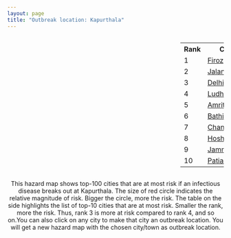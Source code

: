 ```yaml
---
layout: page
title: "Outbreak location: Kapurthala"
---
```

<div style="width: 100%; overflow: auto;">
<div style="width: 75%; float: left;">
<div id="mapid">
<script src="https://buda-magenta.github.io/hazard_map/load_map.js"></script>

<script>
var marker_outbreak = L.marker([31.385241, 75.305523],{"autoPan": true}).addTo(map); marker_outbreak.bindTooltip("Kapurthala").openTooltip();

var circle_1 = L.circle([30.885100, 74.660141], {"pane": "markerPane", "color": "red", "fill": true, "fillOpacity": 0.2, "fillRule": "evenodd", "lineCap": "round", "lineJoin": "round", "opacity": 1.0, "radius": 221787, "stroke": true, "weight": 3}).addTo(map);
circle_1.bindTooltip("Firozpur<br>rank: 1<br>hazard index: 0.221788")
circle_1.bindPopup('<a href="https://buda-magenta.github.io/hazard_map/Firozpur">Firozpur</a>')

var circle_2 = L.circle([31.292011, 75.568058], {"pane": "markerPane", "color": "red", "fill": true, "fillOpacity": 0.2, "fillRule": "evenodd", "lineCap": "round", "lineJoin": "round", "opacity": 1.0, "radius": 59976, "stroke": true, "weight": 3}).addTo(map);
circle_2.bindTooltip("Jalandhar<br>rank: 2<br>hazard index: 0.059977")
circle_2.bindPopup('<a href="https://buda-magenta.github.io/hazard_map/Jalandhar">Jalandhar</a>')

var circle_3 = L.circle([28.651718, 77.221939], {"pane": "markerPane", "color": "red", "fill": true, "fillOpacity": 0.2, "fillRule": "evenodd", "lineCap": "round", "lineJoin": "round", "opacity": 1.0, "radius": 22603, "stroke": true, "weight": 3}).addTo(map);
circle_3.bindTooltip("Delhi<br>rank: 3<br>hazard index: 0.022603")
circle_3.bindPopup('<a href="https://buda-magenta.github.io/hazard_map/Delhi">Delhi</a>')

var circle_4 = L.circle([30.909016, 75.851601], {"pane": "markerPane", "color": "red", "fill": true, "fillOpacity": 0.2, "fillRule": "evenodd", "lineCap": "round", "lineJoin": "round", "opacity": 1.0, "radius": 21509, "stroke": true, "weight": 3}).addTo(map);
circle_4.bindTooltip("Ludhiana<br>rank: 4<br>hazard index: 0.021509")
circle_4.bindPopup('<a href="https://buda-magenta.github.io/hazard_map/Ludhiana">Ludhiana</a>')

var circle_5 = L.circle([31.634308, 74.873679], {"pane": "markerPane", "color": "red", "fill": true, "fillOpacity": 0.2, "fillRule": "evenodd", "lineCap": "round", "lineJoin": "round", "opacity": 1.0, "radius": 10140, "stroke": true, "weight": 3}).addTo(map);
circle_5.bindTooltip("Amritsar<br>rank: 5<br>hazard index: 0.010141")
circle_5.bindPopup('<a href="https://buda-magenta.github.io/hazard_map/Amritsar">Amritsar</a>')

var circle_6 = L.circle([30.179115, 75.047102], {"pane": "markerPane", "color": "red", "fill": true, "fillOpacity": 0.2, "fillRule": "evenodd", "lineCap": "round", "lineJoin": "round", "opacity": 1.0, "radius": 8787, "stroke": true, "weight": 3}).addTo(map);
circle_6.bindTooltip("Bathinda<br>rank: 6<br>hazard index: 0.008787")
circle_6.bindPopup('<a href="https://buda-magenta.github.io/hazard_map/Bathinda">Bathinda</a>')

var circle_7 = L.circle([30.733442, 76.779714], {"pane": "markerPane", "color": "red", "fill": true, "fillOpacity": 0.2, "fillRule": "evenodd", "lineCap": "round", "lineJoin": "round", "opacity": 1.0, "radius": 7881, "stroke": true, "weight": 3}).addTo(map);
circle_7.bindTooltip("Chandigarh<br>rank: 7<br>hazard index: 0.007882")
circle_7.bindPopup('<a href="https://buda-magenta.github.io/hazard_map/Chandigarh">Chandigarh</a>')

var circle_8 = L.circle([31.608574, 75.846442], {"pane": "markerPane", "color": "red", "fill": true, "fillOpacity": 0.2, "fillRule": "evenodd", "lineCap": "round", "lineJoin": "round", "opacity": 1.0, "radius": 5889, "stroke": true, "weight": 3}).addTo(map);
circle_8.bindTooltip("Hoshiarpur<br>rank: 8<br>hazard index: 0.005890")
circle_8.bindPopup('<a href="https://buda-magenta.github.io/hazard_map/Hoshiarpur">Hoshiarpur</a>')

var circle_9 = L.circle([32.718561, 74.858092], {"pane": "markerPane", "color": "red", "fill": true, "fillOpacity": 0.2, "fillRule": "evenodd", "lineCap": "round", "lineJoin": "round", "opacity": 1.0, "radius": 5764, "stroke": true, "weight": 3}).addTo(map);
circle_9.bindTooltip("Jammu<br>rank: 9<br>hazard index: 0.005764")
circle_9.bindPopup('<a href="https://buda-magenta.github.io/hazard_map/Jammu">Jammu</a>')

var circle_10 = L.circle([30.209087, 76.339872], {"pane": "markerPane", "color": "red", "fill": true, "fillOpacity": 0.2, "fillRule": "evenodd", "lineCap": "round", "lineJoin": "round", "opacity": 1.0, "radius": 3323, "stroke": true, "weight": 3}).addTo(map);
circle_10.bindTooltip("Patiala<br>rank: 10<br>hazard index: 0.003324")
circle_10.bindPopup('<a href="https://buda-magenta.github.io/hazard_map/Patiala">Patiala</a>')

var circle_11 = L.circle([30.783987, 75.160574], {"pane": "markerPane", "color": "red", "fill": true, "fillOpacity": 0.2, "fillRule": "evenodd", "lineCap": "round", "lineJoin": "round", "opacity": 1.0, "radius": 1964, "stroke": true, "weight": 3}).addTo(map);
circle_11.bindTooltip("Moga<br>rank: 11<br>hazard index: 0.001964")
circle_11.bindPopup('<a href="https://buda-magenta.github.io/hazard_map/Moga">Moga</a>')

var circle_12 = L.circle([32.301710, 75.658642], {"pane": "markerPane", "color": "red", "fill": true, "fillOpacity": 0.2, "fillRule": "evenodd", "lineCap": "round", "lineJoin": "round", "opacity": 1.0, "radius": 1931, "stroke": true, "weight": 3}).addTo(map);
circle_12.bindTooltip("Pathankot<br>rank: 12<br>hazard index: 0.001932")
circle_12.bindPopup('<a href="https://buda-magenta.github.io/hazard_map/Pathankot">Pathankot</a>')

var circle_13 = L.circle([29.367200, 74.298364], {"pane": "markerPane", "color": "red", "fill": true, "fillOpacity": 0.2, "fillRule": "evenodd", "lineCap": "round", "lineJoin": "round", "opacity": 1.0, "radius": 1725, "stroke": true, "weight": 3}).addTo(map);
circle_13.bindTooltip("Hanumangarh<br>rank: 13<br>hazard index: 0.001726")
circle_13.bindPopup('<a href="https://buda-magenta.github.io/hazard_map/Hanumangarh">Hanumangarh</a>')

var circle_14 = L.circle([19.075990, 72.877393], {"pane": "markerPane", "color": "red", "fill": true, "fillOpacity": 0.2, "fillRule": "evenodd", "lineCap": "round", "lineJoin": "round", "opacity": 1.0, "radius": 1716, "stroke": true, "weight": 3}).addTo(map);
circle_14.bindTooltip("Mumbai<br>rank: 14<br>hazard index: 0.001717")
circle_14.bindPopup('<a href="https://buda-magenta.github.io/hazard_map/Mumbai">Mumbai</a>')

var circle_15 = L.circle([30.145054, 74.195660], {"pane": "markerPane", "color": "red", "fill": true, "fillOpacity": 0.2, "fillRule": "evenodd", "lineCap": "round", "lineJoin": "round", "opacity": 1.0, "radius": 1648, "stroke": true, "weight": 3}).addTo(map);
circle_15.bindTooltip("Abohar<br>rank: 15<br>hazard index: 0.001648")
circle_15.bindPopup('<a href="https://buda-magenta.github.io/hazard_map/Abohar">Abohar</a>')

var circle_16 = L.circle([31.819303, 75.199994], {"pane": "markerPane", "color": "red", "fill": true, "fillOpacity": 0.2, "fillRule": "evenodd", "lineCap": "round", "lineJoin": "round", "opacity": 1.0, "radius": 1400, "stroke": true, "weight": 3}).addTo(map);
circle_16.bindTooltip("Batala<br>rank: 16<br>hazard index: 0.001400")
circle_16.bindPopup('<a href="https://buda-magenta.github.io/hazard_map/Batala">Batala</a>')

var circle_17 = L.circle([31.104153, 77.170973], {"pane": "markerPane", "color": "red", "fill": true, "fillOpacity": 0.2, "fillRule": "evenodd", "lineCap": "round", "lineJoin": "round", "opacity": 1.0, "radius": 1392, "stroke": true, "weight": 3}).addTo(map);
circle_17.bindTooltip("Shimla<br>rank: 17<br>hazard index: 0.001393")
circle_17.bindPopup('<a href="https://buda-magenta.github.io/hazard_map/Shimla">Shimla</a>')

var circle_18 = L.circle([29.301826, 76.338471], {"pane": "markerPane", "color": "red", "fill": true, "fillOpacity": 0.2, "fillRule": "evenodd", "lineCap": "round", "lineJoin": "round", "opacity": 1.0, "radius": 1290, "stroke": true, "weight": 3}).addTo(map);
circle_18.bindTooltip("Jind<br>rank: 18<br>hazard index: 0.001290")
circle_18.bindPopup('<a href="https://buda-magenta.github.io/hazard_map/Jind">Jind</a>')

var circle_19 = L.circle([26.296772, 73.035143], {"pane": "markerPane", "color": "red", "fill": true, "fillOpacity": 0.2, "fillRule": "evenodd", "lineCap": "round", "lineJoin": "round", "opacity": 1.0, "radius": 1200, "stroke": true, "weight": 3}).addTo(map);
circle_19.bindTooltip("Jodhpur<br>rank: 19<br>hazard index: 0.001201")
circle_19.bindPopup('<a href="https://buda-magenta.github.io/hazard_map/Jodhpur">Jodhpur</a>')

var circle_20 = L.circle([30.883006, 75.869732], {"pane": "markerPane", "color": "red", "fill": true, "fillOpacity": 0.2, "fillRule": "evenodd", "lineCap": "round", "lineJoin": "round", "opacity": 1.0, "radius": 1198, "stroke": true, "weight": 3}).addTo(map);
circle_20.bindTooltip("S.A.S. Nagar<br>rank: 20<br>hazard index: 0.001199")
circle_20.bindPopup('<a href="https://buda-magenta.github.io/hazard_map/S.A.S._Nagar">S.A.S. Nagar</a>')

var circle_21 = L.circle([30.533129, 75.880760], {"pane": "markerPane", "color": "red", "fill": true, "fillOpacity": 0.2, "fillRule": "evenodd", "lineCap": "round", "lineJoin": "round", "opacity": 1.0, "radius": 1110, "stroke": true, "weight": 3}).addTo(map);
circle_21.bindTooltip("Malerkotla<br>rank: 21<br>hazard index: 0.001110")
circle_21.bindPopup('<a href="https://buda-magenta.github.io/hazard_map/Malerkotla">Malerkotla</a>')

var circle_22 = L.circle([30.283140, 74.522997], {"pane": "markerPane", "color": "red", "fill": true, "fillOpacity": 0.2, "fillRule": "evenodd", "lineCap": "round", "lineJoin": "round", "opacity": 1.0, "radius": 960, "stroke": true, "weight": 3}).addTo(map);
circle_22.bindTooltip("Muktsar<br>rank: 22<br>hazard index: 0.000961")
circle_22.bindPopup('<a href="https://buda-magenta.github.io/hazard_map/Muktsar">Muktsar</a>')

var circle_23 = L.circle([30.370469, 75.504017], {"pane": "markerPane", "color": "red", "fill": true, "fillOpacity": 0.2, "fillRule": "evenodd", "lineCap": "round", "lineJoin": "round", "opacity": 1.0, "radius": 955, "stroke": true, "weight": 3}).addTo(map);
circle_23.bindTooltip("Barnala<br>rank: 23<br>hazard index: 0.000955")
circle_23.bindPopup('<a href="https://buda-magenta.github.io/hazard_map/Barnala">Barnala</a>')

var circle_24 = L.circle([30.384367, 76.770421], {"pane": "markerPane", "color": "red", "fill": true, "fillOpacity": 0.2, "fillRule": "evenodd", "lineCap": "round", "lineJoin": "round", "opacity": 1.0, "radius": 855, "stroke": true, "weight": 3}).addTo(map);
circle_24.bindTooltip("Ambala<br>rank: 24<br>hazard index: 0.000855")
circle_24.bindPopup('<a href="https://buda-magenta.github.io/hazard_map/Ambala">Ambala</a>')

var circle_25 = L.circle([26.838100, 80.934600], {"pane": "markerPane", "color": "red", "fill": true, "fillOpacity": 0.2, "fillRule": "evenodd", "lineCap": "round", "lineJoin": "round", "opacity": 1.0, "radius": 758, "stroke": true, "weight": 3}).addTo(map);
circle_25.bindTooltip("Lucknow<br>rank: 25<br>hazard index: 0.000758")
circle_25.bindPopup('<a href="https://buda-magenta.github.io/hazard_map/Lucknow">Lucknow</a>')

var circle_26 = L.circle([28.015929, 73.317137], {"pane": "markerPane", "color": "red", "fill": true, "fillOpacity": 0.2, "fillRule": "evenodd", "lineCap": "round", "lineJoin": "round", "opacity": 1.0, "radius": 752, "stroke": true, "weight": 3}).addTo(map);
circle_26.bindTooltip("Bikaner<br>rank: 26<br>hazard index: 0.000752")
circle_26.bindPopup('<a href="https://buda-magenta.github.io/hazard_map/Bikaner">Bikaner</a>')

var circle_27 = L.circle([28.901090, 76.580194], {"pane": "markerPane", "color": "red", "fill": true, "fillOpacity": 0.2, "fillRule": "evenodd", "lineCap": "round", "lineJoin": "round", "opacity": 1.0, "radius": 697, "stroke": true, "weight": 3}).addTo(map);
circle_27.bindTooltip("Rohtak<br>rank: 27<br>hazard index: 0.000698")
circle_27.bindPopup('<a href="https://buda-magenta.github.io/hazard_map/Rohtak">Rohtak</a>')

var circle_28 = L.circle([25.531031, 78.652689], {"pane": "markerPane", "color": "red", "fill": true, "fillOpacity": 0.2, "fillRule": "evenodd", "lineCap": "round", "lineJoin": "round", "opacity": 1.0, "radius": 496, "stroke": true, "weight": 3}).addTo(map);
circle_28.bindTooltip("Jhansi<br>rank: 28<br>hazard index: 0.000496")
circle_28.bindPopup('<a href="https://buda-magenta.github.io/hazard_map/Jhansi">Jhansi</a>')

var circle_29 = L.circle([23.021624, 72.579707], {"pane": "markerPane", "color": "red", "fill": true, "fillOpacity": 0.2, "fillRule": "evenodd", "lineCap": "round", "lineJoin": "round", "opacity": 1.0, "radius": 470, "stroke": true, "weight": 3}).addTo(map);
circle_29.bindTooltip("Ahmedabad<br>rank: 29<br>hazard index: 0.000471")
circle_29.bindPopup('<a href="https://buda-magenta.github.io/hazard_map/Ahmedabad">Ahmedabad</a>')

var circle_30 = L.circle([26.460914, 80.321759], {"pane": "markerPane", "color": "red", "fill": true, "fillOpacity": 0.2, "fillRule": "evenodd", "lineCap": "round", "lineJoin": "round", "opacity": 1.0, "radius": 430, "stroke": true, "weight": 3}).addTo(map);
circle_30.bindTooltip("Kanpur<br>rank: 30<br>hazard index: 0.000431")
circle_30.bindPopup('<a href="https://buda-magenta.github.io/hazard_map/Kanpur">Kanpur</a>')

var circle_31 = L.circle([21.170200, 72.831100], {"pane": "markerPane", "color": "red", "fill": true, "fillOpacity": 0.2, "fillRule": "evenodd", "lineCap": "round", "lineJoin": "round", "opacity": 1.0, "radius": 392, "stroke": true, "weight": 3}).addTo(map);
circle_31.bindTooltip("Surat<br>rank: 31<br>hazard index: 0.000393")
circle_31.bindPopup('<a href="https://buda-magenta.github.io/hazard_map/Surat">Surat</a>')

var circle_32 = L.circle([28.428262, 77.002700], {"pane": "markerPane", "color": "red", "fill": true, "fillOpacity": 0.2, "fillRule": "evenodd", "lineCap": "round", "lineJoin": "round", "opacity": 1.0, "radius": 377, "stroke": true, "weight": 3}).addTo(map);
circle_32.bindTooltip("Gurgaon<br>rank: 32<br>hazard index: 0.000378")
circle_32.bindPopup('<a href="https://buda-magenta.github.io/hazard_map/Gurgaon">Gurgaon</a>')

var circle_33 = L.circle([25.335649, 83.007629], {"pane": "markerPane", "color": "red", "fill": true, "fillOpacity": 0.2, "fillRule": "evenodd", "lineCap": "round", "lineJoin": "round", "opacity": 1.0, "radius": 323, "stroke": true, "weight": 3}).addTo(map);
circle_33.bindTooltip("Varanasi<br>rank: 33<br>hazard index: 0.000324")
circle_33.bindPopup('<a href="https://buda-magenta.github.io/hazard_map/Varanasi">Varanasi</a>')

var circle_34 = L.circle([28.660965, 76.834676], {"pane": "markerPane", "color": "red", "fill": true, "fillOpacity": 0.2, "fillRule": "evenodd", "lineCap": "round", "lineJoin": "round", "opacity": 1.0, "radius": 318, "stroke": true, "weight": 3}).addTo(map);
circle_34.bindTooltip("Bahadurgarh<br>rank: 34<br>hazard index: 0.000319")
circle_34.bindPopup('<a href="https://buda-magenta.github.io/hazard_map/Bahadurgarh">Bahadurgarh</a>')

var circle_35 = L.circle([23.795281, 86.430964], {"pane": "markerPane", "color": "red", "fill": true, "fillOpacity": 0.2, "fillRule": "evenodd", "lineCap": "round", "lineJoin": "round", "opacity": 1.0, "radius": 312, "stroke": true, "weight": 3}).addTo(map);
circle_35.bindTooltip("Dhanbad<br>rank: 35<br>hazard index: 0.000313")
circle_35.bindPopup('<a href="https://buda-magenta.github.io/hazard_map/Dhanbad">Dhanbad</a>')

var circle_36 = L.circle([28.402979, 77.310384], {"pane": "markerPane", "color": "red", "fill": true, "fillOpacity": 0.2, "fillRule": "evenodd", "lineCap": "round", "lineJoin": "round", "opacity": 1.0, "radius": 293, "stroke": true, "weight": 3}).addTo(map);
circle_36.bindTooltip("Faridabad<br>rank: 36<br>hazard index: 0.000293")
circle_36.bindPopup('<a href="https://buda-magenta.github.io/hazard_map/Faridabad">Faridabad</a>')

var circle_37 = L.circle([28.457876, 79.405571], {"pane": "markerPane", "color": "red", "fill": true, "fillOpacity": 0.2, "fillRule": "evenodd", "lineCap": "round", "lineJoin": "round", "opacity": 1.0, "radius": 241, "stroke": true, "weight": 3}).addTo(map);
circle_37.bindTooltip("Bareilly<br>rank: 37<br>hazard index: 0.000242")
circle_37.bindPopup('<a href="https://buda-magenta.github.io/hazard_map/Bareilly">Bareilly</a>')

var circle_38 = L.circle([28.863842, 78.805778], {"pane": "markerPane", "color": "red", "fill": true, "fillOpacity": 0.2, "fillRule": "evenodd", "lineCap": "round", "lineJoin": "round", "opacity": 1.0, "radius": 239, "stroke": true, "weight": 3}).addTo(map);
circle_38.bindTooltip("Moradabad<br>rank: 38<br>hazard index: 0.000240")
circle_38.bindPopup('<a href="https://buda-magenta.github.io/hazard_map/Moradabad">Moradabad</a>')

var circle_39 = L.circle([29.168807, 75.746110], {"pane": "markerPane", "color": "red", "fill": true, "fillOpacity": 0.2, "fillRule": "evenodd", "lineCap": "round", "lineJoin": "round", "opacity": 1.0, "radius": 213, "stroke": true, "weight": 3}).addTo(map);
circle_39.bindTooltip("Hisar<br>rank: 39<br>hazard index: 0.000213")
circle_39.bindPopup('<a href="https://buda-magenta.github.io/hazard_map/Hisar">Hisar</a>')

var circle_40 = L.circle([12.979120, 77.591300], {"pane": "markerPane", "color": "red", "fill": true, "fillOpacity": 0.2, "fillRule": "evenodd", "lineCap": "round", "lineJoin": "round", "opacity": 1.0, "radius": 204, "stroke": true, "weight": 3}).addTo(map);
circle_40.bindTooltip("Bangalore<br>rank: 40<br>hazard index: 0.000204")
circle_40.bindPopup('<a href="https://buda-magenta.github.io/hazard_map/Bangalore">Bangalore</a>')

var circle_41 = L.circle([34.074744, 74.820444], {"pane": "markerPane", "color": "red", "fill": true, "fillOpacity": 0.2, "fillRule": "evenodd", "lineCap": "round", "lineJoin": "round", "opacity": 1.0, "radius": 197, "stroke": true, "weight": 3}).addTo(map);
circle_41.bindTooltip("Srinagar<br>rank: 41<br>hazard index: 0.000198")
circle_41.bindPopup('<a href="https://buda-magenta.github.io/hazard_map/Srinagar">Srinagar</a>')

var circle_42 = L.circle([29.000653, 77.768229], {"pane": "markerPane", "color": "red", "fill": true, "fillOpacity": 0.2, "fillRule": "evenodd", "lineCap": "round", "lineJoin": "round", "opacity": 1.0, "radius": 196, "stroke": true, "weight": 3}).addTo(map);
circle_42.bindTooltip("Meerut<br>rank: 42<br>hazard index: 0.000197")
circle_42.bindPopup('<a href="https://buda-magenta.github.io/hazard_map/Meerut">Meerut</a>')

var circle_43 = L.circle([29.988077, 77.508130], {"pane": "markerPane", "color": "red", "fill": true, "fillOpacity": 0.2, "fillRule": "evenodd", "lineCap": "round", "lineJoin": "round", "opacity": 1.0, "radius": 189, "stroke": true, "weight": 3}).addTo(map);
circle_43.bindTooltip("Saharanpur<br>rank: 43<br>hazard index: 0.000189")
circle_43.bindPopup('<a href="https://buda-magenta.github.io/hazard_map/Saharanpur">Saharanpur</a>')

var circle_44 = L.circle([22.541418, 88.357691], {"pane": "markerPane", "color": "red", "fill": true, "fillOpacity": 0.2, "fillRule": "evenodd", "lineCap": "round", "lineJoin": "round", "opacity": 1.0, "radius": 172, "stroke": true, "weight": 3}).addTo(map);
circle_44.bindTooltip("Kolkata<br>rank: 44<br>hazard index: 0.000172")
circle_44.bindPopup('<a href="https://buda-magenta.github.io/hazard_map/Kolkata">Kolkata</a>')

var circle_45 = L.circle([22.297314, 73.194257], {"pane": "markerPane", "color": "red", "fill": true, "fillOpacity": 0.2, "fillRule": "evenodd", "lineCap": "round", "lineJoin": "round", "opacity": 1.0, "radius": 146, "stroke": true, "weight": 3}).addTo(map);
circle_45.bindTooltip("Vadodara<br>rank: 45<br>hazard index: 0.000147")
circle_45.bindPopup('<a href="https://buda-magenta.github.io/hazard_map/Vadodara">Vadodara</a>')

var circle_46 = L.circle([25.609324, 85.123525], {"pane": "markerPane", "color": "red", "fill": true, "fillOpacity": 0.2, "fillRule": "evenodd", "lineCap": "round", "lineJoin": "round", "opacity": 1.0, "radius": 146, "stroke": true, "weight": 3}).addTo(map);
circle_46.bindTooltip("Patna<br>rank: 46<br>hazard index: 0.000147")
circle_46.bindPopup('<a href="https://buda-magenta.github.io/hazard_map/Patna">Patna</a>')

var circle_47 = L.circle([27.175255, 78.009816], {"pane": "markerPane", "color": "red", "fill": true, "fillOpacity": 0.2, "fillRule": "evenodd", "lineCap": "round", "lineJoin": "round", "opacity": 1.0, "radius": 142, "stroke": true, "weight": 3}).addTo(map);
circle_47.bindTooltip("Agra<br>rank: 47<br>hazard index: 0.000143")
circle_47.bindPopup('<a href="https://buda-magenta.github.io/hazard_map/Agra">Agra</a>')

var circle_48 = L.circle([17.388786, 78.461065], {"pane": "markerPane", "color": "red", "fill": true, "fillOpacity": 0.2, "fillRule": "evenodd", "lineCap": "round", "lineJoin": "round", "opacity": 1.0, "radius": 142, "stroke": true, "weight": 3}).addTo(map);
circle_48.bindTooltip("Hyderabad<br>rank: 48<br>hazard index: 0.000143")
circle_48.bindPopup('<a href="https://buda-magenta.github.io/hazard_map/Hyderabad">Hyderabad</a>')

var circle_49 = L.circle([26.915458, 75.818982], {"pane": "markerPane", "color": "red", "fill": true, "fillOpacity": 0.2, "fillRule": "evenodd", "lineCap": "round", "lineJoin": "round", "opacity": 1.0, "radius": 138, "stroke": true, "weight": 3}).addTo(map);
circle_49.bindTooltip("Jaipur<br>rank: 49<br>hazard index: 0.000139")
circle_49.bindPopup('<a href="https://buda-magenta.github.io/hazard_map/Jaipur">Jaipur</a>')

var circle_50 = L.circle([27.876990, 78.137290], {"pane": "markerPane", "color": "red", "fill": true, "fillOpacity": 0.2, "fillRule": "evenodd", "lineCap": "round", "lineJoin": "round", "opacity": 1.0, "radius": 130, "stroke": true, "weight": 3}).addTo(map);
circle_50.bindTooltip("Aligarh<br>rank: 50<br>hazard index: 0.000131")
circle_50.bindPopup('<a href="https://buda-magenta.github.io/hazard_map/Aligarh">Aligarh</a>')

var circle_51 = L.circle([29.003314, 77.016732], {"pane": "markerPane", "color": "red", "fill": true, "fillOpacity": 0.2, "fillRule": "evenodd", "lineCap": "round", "lineJoin": "round", "opacity": 1.0, "radius": 129, "stroke": true, "weight": 3}).addTo(map);
circle_51.bindTooltip("Sonipat<br>rank: 51<br>hazard index: 0.000130")
circle_51.bindPopup('<a href="https://buda-magenta.github.io/hazard_map/Sonipat">Sonipat</a>')

var circle_52 = L.circle([28.733400, 77.298600], {"pane": "markerPane", "color": "red", "fill": true, "fillOpacity": 0.2, "fillRule": "evenodd", "lineCap": "round", "lineJoin": "round", "opacity": 1.0, "radius": 129, "stroke": true, "weight": 3}).addTo(map);
circle_52.bindTooltip("Loni<br>rank: 52<br>hazard index: 0.000129")
circle_52.bindPopup('<a href="https://buda-magenta.github.io/hazard_map/Loni">Loni</a>')

var circle_53 = L.circle([24.796436, 85.007956], {"pane": "markerPane", "color": "red", "fill": true, "fillOpacity": 0.2, "fillRule": "evenodd", "lineCap": "round", "lineJoin": "round", "opacity": 1.0, "radius": 124, "stroke": true, "weight": 3}).addTo(map);
circle_53.bindTooltip("Gaya<br>rank: 53<br>hazard index: 0.000125")
circle_53.bindPopup('<a href="https://buda-magenta.github.io/hazard_map/Gaya">Gaya</a>')

var circle_54 = L.circle([13.083694, 80.270186], {"pane": "markerPane", "color": "red", "fill": true, "fillOpacity": 0.2, "fillRule": "evenodd", "lineCap": "round", "lineJoin": "round", "opacity": 1.0, "radius": 124, "stroke": true, "weight": 3}).addTo(map);
circle_54.bindTooltip("Chennai<br>rank: 54<br>hazard index: 0.000125")
circle_54.bindPopup('<a href="https://buda-magenta.github.io/hazard_map/Chennai">Chennai</a>')

var circle_55 = L.circle([18.521428, 73.854454], {"pane": "markerPane", "color": "red", "fill": true, "fillOpacity": 0.2, "fillRule": "evenodd", "lineCap": "round", "lineJoin": "round", "opacity": 1.0, "radius": 121, "stroke": true, "weight": 3}).addTo(map);
circle_55.bindTooltip("Pune<br>rank: 55<br>hazard index: 0.000122")
circle_55.bindPopup('<a href="https://buda-magenta.github.io/hazard_map/Pune">Pune</a>')

var circle_56 = L.circle([27.060786, 74.176675], {"pane": "markerPane", "color": "red", "fill": true, "fillOpacity": 0.2, "fillRule": "evenodd", "lineCap": "round", "lineJoin": "round", "opacity": 1.0, "radius": 116, "stroke": true, "weight": 3}).addTo(map);
circle_56.bindTooltip("Nagaur<br>rank: 56<br>hazard index: 0.000117")
circle_56.bindPopup('<a href="https://buda-magenta.github.io/hazard_map/Nagaur">Nagaur</a>')

var circle_57 = L.circle([23.749721, 91.876635], {"pane": "markerPane", "color": "red", "fill": true, "fillOpacity": 0.2, "fillRule": "evenodd", "lineCap": "round", "lineJoin": "round", "opacity": 1.0, "radius": 116, "stroke": true, "weight": 3}).addTo(map);
circle_57.bindTooltip("Ganganagar<br>rank: 57<br>hazard index: 0.000117")
circle_57.bindPopup('<a href="https://buda-magenta.github.io/hazard_map/Ganganagar">Ganganagar</a>')

var circle_58 = L.circle([29.583333, 75.083333], {"pane": "markerPane", "color": "red", "fill": true, "fillOpacity": 0.2, "fillRule": "evenodd", "lineCap": "round", "lineJoin": "round", "opacity": 1.0, "radius": 108, "stroke": true, "weight": 3}).addTo(map);
circle_58.bindTooltip("Sirsa<br>rank: 58<br>hazard index: 0.000108")
circle_58.bindPopup('<a href="https://buda-magenta.github.io/hazard_map/Sirsa">Sirsa</a>')

var circle_59 = L.circle([25.438130, 81.833800], {"pane": "markerPane", "color": "red", "fill": true, "fillOpacity": 0.2, "fillRule": "evenodd", "lineCap": "round", "lineJoin": "round", "opacity": 1.0, "radius": 104, "stroke": true, "weight": 3}).addTo(map);
circle_59.bindTooltip("Allahabad<br>rank: 59<br>hazard index: 0.000104")
circle_59.bindPopup('<a href="https://buda-magenta.github.io/hazard_map/Allahabad">Allahabad</a>')

var circle_60 = L.circle([19.194329, 72.970178], {"pane": "markerPane", "color": "red", "fill": true, "fillOpacity": 0.2, "fillRule": "evenodd", "lineCap": "round", "lineJoin": "round", "opacity": 1.0, "radius": 96, "stroke": true, "weight": 3}).addTo(map);
circle_60.bindTooltip("Thane<br>rank: 60<br>hazard index: 0.000096")
circle_60.bindPopup('<a href="https://buda-magenta.github.io/hazard_map/Thane">Thane</a>')

var circle_61 = L.circle([29.391275, 76.977168], {"pane": "markerPane", "color": "red", "fill": true, "fillOpacity": 0.2, "fillRule": "evenodd", "lineCap": "round", "lineJoin": "round", "opacity": 1.0, "radius": 94, "stroke": true, "weight": 3}).addTo(map);
circle_61.bindTooltip("Panipat<br>rank: 61<br>hazard index: 0.000095")
circle_61.bindPopup('<a href="https://buda-magenta.github.io/hazard_map/Panipat">Panipat</a>')

var circle_62 = L.circle([23.258486, 77.401989], {"pane": "markerPane", "color": "red", "fill": true, "fillOpacity": 0.2, "fillRule": "evenodd", "lineCap": "round", "lineJoin": "round", "opacity": 1.0, "radius": 88, "stroke": true, "weight": 3}).addTo(map);
circle_62.bindTooltip("Bhopal<br>rank: 62<br>hazard index: 0.000089")
circle_62.bindPopup('<a href="https://buda-magenta.github.io/hazard_map/Bhopal">Bhopal</a>')

var circle_63 = L.circle([27.912633, 79.746563], {"pane": "markerPane", "color": "red", "fill": true, "fillOpacity": 0.2, "fillRule": "evenodd", "lineCap": "round", "lineJoin": "round", "opacity": 1.0, "radius": 88, "stroke": true, "weight": 3}).addTo(map);
circle_63.bindTooltip("Shahjahanpur<br>rank: 63<br>hazard index: 0.000088")
circle_63.bindPopup('<a href="https://buda-magenta.github.io/hazard_map/Shahjahanpur">Shahjahanpur</a>')

var circle_64 = L.circle([25.196826, 76.000893], {"pane": "markerPane", "color": "red", "fill": true, "fillOpacity": 0.2, "fillRule": "evenodd", "lineCap": "round", "lineJoin": "round", "opacity": 1.0, "radius": 88, "stroke": true, "weight": 3}).addTo(map);
circle_64.bindTooltip("Kota<br>rank: 64<br>hazard index: 0.000088")
circle_64.bindPopup('<a href="https://buda-magenta.github.io/hazard_map/Kota">Kota</a>')

var circle_65 = L.circle([28.794068, 79.185930], {"pane": "markerPane", "color": "red", "fill": true, "fillOpacity": 0.2, "fillRule": "evenodd", "lineCap": "round", "lineJoin": "round", "opacity": 1.0, "radius": 87, "stroke": true, "weight": 3}).addTo(map);
circle_65.bindTooltip("Rampur<br>rank: 65<br>hazard index: 0.000088")
circle_65.bindPopup('<a href="https://buda-magenta.github.io/hazard_map/Rampur">Rampur</a>')

var circle_66 = L.circle([30.325565, 78.043681], {"pane": "markerPane", "color": "red", "fill": true, "fillOpacity": 0.2, "fillRule": "evenodd", "lineCap": "round", "lineJoin": "round", "opacity": 1.0, "radius": 87, "stroke": true, "weight": 3}).addTo(map);
circle_66.bindTooltip("Dehradun<br>rank: 66<br>hazard index: 0.000087")
circle_66.bindPopup('<a href="https://buda-magenta.github.io/hazard_map/Dehradun">Dehradun</a>')

var circle_67 = L.circle([28.753900, 77.399900], {"pane": "markerPane", "color": "red", "fill": true, "fillOpacity": 0.2, "fillRule": "evenodd", "lineCap": "round", "lineJoin": "round", "opacity": 1.0, "radius": 86, "stroke": true, "weight": 3}).addTo(map);
circle_67.bindTooltip("Khora<br>rank: 67<br>hazard index: 0.000087")
circle_67.bindPopup('<a href="https://buda-magenta.github.io/hazard_map/Khora">Khora</a>')

var circle_68 = L.circle([20.011247, 73.790236], {"pane": "markerPane", "color": "red", "fill": true, "fillOpacity": 0.2, "fillRule": "evenodd", "lineCap": "round", "lineJoin": "round", "opacity": 1.0, "radius": 73, "stroke": true, "weight": 3}).addTo(map);
circle_68.bindTooltip("Nashik<br>rank: 68<br>hazard index: 0.000074")
circle_68.bindPopup('<a href="https://buda-magenta.github.io/hazard_map/Nashik">Nashik</a>')

var circle_69 = L.circle([15.398403, 73.812918], {"pane": "markerPane", "color": "red", "fill": true, "fillOpacity": 0.2, "fillRule": "evenodd", "lineCap": "round", "lineJoin": "round", "opacity": 1.0, "radius": 72, "stroke": true, "weight": 3}).addTo(map);
circle_69.bindTooltip("Vasco Da Gama<br>rank: 69<br>hazard index: 0.000073")
circle_69.bindPopup('<a href="https://buda-magenta.github.io/hazard_map/Vasco_Da_Gama">Vasco Da Gama</a>')

var circle_70 = L.circle([26.180598, 91.753943], {"pane": "markerPane", "color": "red", "fill": true, "fillOpacity": 0.2, "fillRule": "evenodd", "lineCap": "round", "lineJoin": "round", "opacity": 1.0, "radius": 71, "stroke": true, "weight": 3}).addTo(map);
circle_70.bindTooltip("Guwahati<br>rank: 70<br>hazard index: 0.000071")
circle_70.bindPopup('<a href="https://buda-magenta.github.io/hazard_map/Guwahati">Guwahati</a>')

var circle_71 = L.circle([29.448006, 77.740685], {"pane": "markerPane", "color": "red", "fill": true, "fillOpacity": 0.2, "fillRule": "evenodd", "lineCap": "round", "lineJoin": "round", "opacity": 1.0, "radius": 70, "stroke": true, "weight": 3}).addTo(map);
circle_71.bindTooltip("Muzaffarnagar<br>rank: 71<br>hazard index: 0.000070")
circle_71.bindPopup('<a href="https://buda-magenta.github.io/hazard_map/Muzaffarnagar">Muzaffarnagar</a>')

var circle_72 = L.circle([28.793170, 76.139128], {"pane": "markerPane", "color": "red", "fill": true, "fillOpacity": 0.2, "fillRule": "evenodd", "lineCap": "round", "lineJoin": "round", "opacity": 1.0, "radius": 69, "stroke": true, "weight": 3}).addTo(map);
circle_72.bindTooltip("Bhiwani<br>rank: 72<br>hazard index: 0.000070")
circle_72.bindPopup('<a href="https://buda-magenta.github.io/hazard_map/Bhiwani">Bhiwani</a>')

var circle_73 = L.circle([28.740613, 77.835426], {"pane": "markerPane", "color": "red", "fill": true, "fillOpacity": 0.2, "fillRule": "evenodd", "lineCap": "round", "lineJoin": "round", "opacity": 1.0, "radius": 66, "stroke": true, "weight": 3}).addTo(map);
circle_73.bindTooltip("Hapur<br>rank: 73<br>hazard index: 0.000066")
circle_73.bindPopup('<a href="https://buda-magenta.github.io/hazard_map/Hapur">Hapur</a>')

var circle_74 = L.circle([29.680327, 76.989625], {"pane": "markerPane", "color": "red", "fill": true, "fillOpacity": 0.2, "fillRule": "evenodd", "lineCap": "round", "lineJoin": "round", "opacity": 1.0, "radius": 65, "stroke": true, "weight": 3}).addTo(map);
circle_74.bindTooltip("Karnal<br>rank: 74<br>hazard index: 0.000065")
circle_74.bindPopup('<a href="https://buda-magenta.github.io/hazard_map/Karnal">Karnal</a>')

var circle_75 = L.circle([28.570784, 77.327107], {"pane": "markerPane", "color": "red", "fill": true, "fillOpacity": 0.2, "fillRule": "evenodd", "lineCap": "round", "lineJoin": "round", "opacity": 1.0, "radius": 64, "stroke": true, "weight": 3}).addTo(map);
circle_75.bindTooltip("Noida<br>rank: 75<br>hazard index: 0.000064")
circle_75.bindPopup('<a href="https://buda-magenta.github.io/hazard_map/Noida">Noida</a>')

var circle_76 = L.circle([21.149813, 79.082056], {"pane": "markerPane", "color": "red", "fill": true, "fillOpacity": 0.2, "fillRule": "evenodd", "lineCap": "round", "lineJoin": "round", "opacity": 1.0, "radius": 59, "stroke": true, "weight": 3}).addTo(map);
circle_76.bindTooltip("Nagpur<br>rank: 76<br>hazard index: 0.000059")
circle_76.bindPopup('<a href="https://buda-magenta.github.io/hazard_map/Nagpur">Nagpur</a>')

var circle_77 = L.circle([27.177366, 78.389912], {"pane": "markerPane", "color": "red", "fill": true, "fillOpacity": 0.2, "fillRule": "evenodd", "lineCap": "round", "lineJoin": "round", "opacity": 1.0, "radius": 58, "stroke": true, "weight": 3}).addTo(map);
circle_77.bindTooltip("Firozabad<br>rank: 77<br>hazard index: 0.000059")
circle_77.bindPopup('<a href="https://buda-magenta.github.io/hazard_map/Firozabad">Firozabad</a>')

var circle_78 = L.circle([20.266777, 85.843559], {"pane": "markerPane", "color": "red", "fill": true, "fillOpacity": 0.2, "fillRule": "evenodd", "lineCap": "round", "lineJoin": "round", "opacity": 1.0, "radius": 57, "stroke": true, "weight": 3}).addTo(map);
circle_78.bindTooltip("Bhubaneswar<br>rank: 78<br>hazard index: 0.000058")
circle_78.bindPopup('<a href="https://buda-magenta.github.io/hazard_map/Bhubaneswar">Bhubaneswar</a>')

var circle_79 = L.circle([27.633333, 77.583333], {"pane": "markerPane", "color": "red", "fill": true, "fillOpacity": 0.2, "fillRule": "evenodd", "lineCap": "round", "lineJoin": "round", "opacity": 1.0, "radius": 54, "stroke": true, "weight": 3}).addTo(map);
circle_79.bindTooltip("Mathura<br>rank: 79<br>hazard index: 0.000055")
circle_79.bindPopup('<a href="https://buda-magenta.github.io/hazard_map/Mathura">Mathura</a>')

var circle_80 = L.circle([23.370035, 85.325013], {"pane": "markerPane", "color": "red", "fill": true, "fillOpacity": 0.2, "fillRule": "evenodd", "lineCap": "round", "lineJoin": "round", "opacity": 1.0, "radius": 52, "stroke": true, "weight": 3}).addTo(map);
circle_80.bindTooltip("Ranchi<br>rank: 80<br>hazard index: 0.000052")
circle_80.bindPopup('<a href="https://buda-magenta.github.io/hazard_map/Ranchi">Ranchi</a>')

var circle_81 = L.circle([26.203725, 78.157363], {"pane": "markerPane", "color": "red", "fill": true, "fillOpacity": 0.2, "fillRule": "evenodd", "lineCap": "round", "lineJoin": "round", "opacity": 1.0, "radius": 52, "stroke": true, "weight": 3}).addTo(map);
circle_81.bindTooltip("Gwalior<br>rank: 81<br>hazard index: 0.000052")
circle_81.bindPopup('<a href="https://buda-magenta.github.io/hazard_map/Gwalior">Gwalior</a>')

var circle_82 = L.circle([29.938447, 78.145298], {"pane": "markerPane", "color": "red", "fill": true, "fillOpacity": 0.2, "fillRule": "evenodd", "lineCap": "round", "lineJoin": "round", "opacity": 1.0, "radius": 48, "stroke": true, "weight": 3}).addTo(map);
circle_82.bindTooltip("Haridwar<br>rank: 82<br>hazard index: 0.000048")
circle_82.bindPopup('<a href="https://buda-magenta.github.io/hazard_map/Haridwar">Haridwar</a>')

var circle_83 = L.circle([29.993040, 76.829223], {"pane": "markerPane", "color": "red", "fill": true, "fillOpacity": 0.2, "fillRule": "evenodd", "lineCap": "round", "lineJoin": "round", "opacity": 1.0, "radius": 46, "stroke": true, "weight": 3}).addTo(map);
circle_83.bindTooltip("Thanesar<br>rank: 83<br>hazard index: 0.000047")
circle_83.bindPopup('<a href="https://buda-magenta.github.io/hazard_map/Thanesar">Thanesar</a>')

var circle_84 = L.circle([26.698885, 88.320030], {"pane": "markerPane", "color": "red", "fill": true, "fillOpacity": 0.2, "fillRule": "evenodd", "lineCap": "round", "lineJoin": "round", "opacity": 1.0, "radius": 46, "stroke": true, "weight": 3}).addTo(map);
circle_84.bindTooltip("Bagdogra<br>rank: 84<br>hazard index: 0.000046")
circle_84.bindPopup('<a href="https://buda-magenta.github.io/hazard_map/Bagdogra">Bagdogra</a>')

var circle_85 = L.circle([25.795593, 82.488341], {"pane": "markerPane", "color": "red", "fill": true, "fillOpacity": 0.2, "fillRule": "evenodd", "lineCap": "round", "lineJoin": "round", "opacity": 1.0, "radius": 45, "stroke": true, "weight": 3}).addTo(map);
circle_85.bindTooltip("Jaunpur<br>rank: 85<br>hazard index: 0.000045")
circle_85.bindPopup('<a href="https://buda-magenta.github.io/hazard_map/Jaunpur">Jaunpur</a>')

var circle_86 = L.circle([26.638076, 82.059024], {"pane": "markerPane", "color": "red", "fill": true, "fillOpacity": 0.2, "fillRule": "evenodd", "lineCap": "round", "lineJoin": "round", "opacity": 1.0, "radius": 45, "stroke": true, "weight": 3}).addTo(map);
circle_86.bindTooltip("Faizabad<br>rank: 86<br>hazard index: 0.000045")
circle_86.bindPopup('<a href="https://buda-magenta.github.io/hazard_map/Faizabad">Faizabad</a>')

var circle_87 = L.circle([29.822821, 76.378310], {"pane": "markerPane", "color": "red", "fill": true, "fillOpacity": 0.2, "fillRule": "evenodd", "lineCap": "round", "lineJoin": "round", "opacity": 1.0, "radius": 43, "stroke": true, "weight": 3}).addTo(map);
circle_87.bindTooltip("Kaithal<br>rank: 87<br>hazard index: 0.000044")
circle_87.bindPopup('<a href="https://buda-magenta.github.io/hazard_map/Kaithal">Kaithal</a>')

var circle_88 = L.circle([22.720362, 75.868200], {"pane": "markerPane", "color": "red", "fill": true, "fillOpacity": 0.2, "fillRule": "evenodd", "lineCap": "round", "lineJoin": "round", "opacity": 1.0, "radius": 43, "stroke": true, "weight": 3}).addTo(map);
circle_88.bindTooltip("Indore<br>rank: 88<br>hazard index: 0.000044")
circle_88.bindPopup('<a href="https://buda-magenta.github.io/hazard_map/Indore">Indore</a>')

var circle_89 = L.circle([28.195647, 76.616518], {"pane": "markerPane", "color": "red", "fill": true, "fillOpacity": 0.2, "fillRule": "evenodd", "lineCap": "round", "lineJoin": "round", "opacity": 1.0, "radius": 43, "stroke": true, "weight": 3}).addTo(map);
circle_89.bindTooltip("Rewari<br>rank: 89<br>hazard index: 0.000043")
circle_89.bindPopup('<a href="https://buda-magenta.github.io/hazard_map/Rewari">Rewari</a>')

var circle_90 = L.circle([24.900100, 84.018211], {"pane": "markerPane", "color": "red", "fill": true, "fillOpacity": 0.2, "fillRule": "evenodd", "lineCap": "round", "lineJoin": "round", "opacity": 1.0, "radius": 39, "stroke": true, "weight": 3}).addTo(map);
circle_90.bindTooltip("Sasaram<br>rank: 90<br>hazard index: 0.000040")
circle_90.bindPopup('<a href="https://buda-magenta.github.io/hazard_map/Sasaram">Sasaram</a>')

var circle_91 = L.circle([9.931308, 76.267414], {"pane": "markerPane", "color": "red", "fill": true, "fillOpacity": 0.2, "fillRule": "evenodd", "lineCap": "round", "lineJoin": "round", "opacity": 1.0, "radius": 37, "stroke": true, "weight": 3}).addTo(map);
circle_91.bindTooltip("Kochi<br>rank: 91<br>hazard index: 0.000038")
circle_91.bindPopup('<a href="https://buda-magenta.github.io/hazard_map/Kochi">Kochi</a>')

var circle_92 = L.circle([28.651718, 77.221939], {"pane": "markerPane", "color": "red", "fill": true, "fillOpacity": 0.2, "fillRule": "evenodd", "lineCap": "round", "lineJoin": "round", "opacity": 1.0, "radius": 36, "stroke": true, "weight": 3}).addTo(map);
circle_92.bindTooltip("Dehri<br>rank: 92<br>hazard index: 0.000037")
circle_92.bindPopup('<a href="https://buda-magenta.github.io/hazard_map/Dehri">Dehri</a>')

var circle_93 = L.circle([27.639077, 76.614452], {"pane": "markerPane", "color": "red", "fill": true, "fillOpacity": 0.2, "fillRule": "evenodd", "lineCap": "round", "lineJoin": "round", "opacity": 1.0, "radius": 36, "stroke": true, "weight": 3}).addTo(map);
circle_93.bindTooltip("Alwar<br>rank: 93<br>hazard index: 0.000036")
circle_93.bindPopup('<a href="https://buda-magenta.github.io/hazard_map/Alwar">Alwar</a>')

var circle_94 = L.circle([25.565691, 80.063489], {"pane": "markerPane", "color": "red", "fill": true, "fillOpacity": 0.2, "fillRule": "evenodd", "lineCap": "round", "lineJoin": "round", "opacity": 1.0, "radius": 34, "stroke": true, "weight": 3}).addTo(map);
circle_94.bindTooltip("Khanna<br>rank: 94<br>hazard index: 0.000035")
circle_94.bindPopup('<a href="https://buda-magenta.github.io/hazard_map/Khanna">Khanna</a>')

var circle_95 = L.circle([28.923397, 78.488317], {"pane": "markerPane", "color": "red", "fill": true, "fillOpacity": 0.2, "fillRule": "evenodd", "lineCap": "round", "lineJoin": "round", "opacity": 1.0, "radius": 34, "stroke": true, "weight": 3}).addTo(map);
circle_95.bindTooltip("Amroha<br>rank: 95<br>hazard index: 0.000034")
circle_95.bindPopup('<a href="https://buda-magenta.github.io/hazard_map/Amroha">Amroha</a>')

var circle_96 = L.circle([27.338577, 80.097526], {"pane": "markerPane", "color": "red", "fill": true, "fillOpacity": 0.2, "fillRule": "evenodd", "lineCap": "round", "lineJoin": "round", "opacity": 1.0, "radius": 34, "stroke": true, "weight": 3}).addTo(map);
circle_96.bindTooltip("Hardoi<br>rank: 96<br>hazard index: 0.000034")
circle_96.bindPopup('<a href="https://buda-magenta.github.io/hazard_map/Hardoi">Hardoi</a>')

var circle_97 = L.circle([21.237947, 81.633683], {"pane": "markerPane", "color": "red", "fill": true, "fillOpacity": 0.2, "fillRule": "evenodd", "lineCap": "round", "lineJoin": "round", "opacity": 1.0, "radius": 34, "stroke": true, "weight": 3}).addTo(map);
circle_97.bindTooltip("Raipur<br>rank: 97<br>hazard index: 0.000034")
circle_97.bindPopup('<a href="https://buda-magenta.github.io/hazard_map/Raipur">Raipur</a>')

var circle_98 = L.circle([30.211200, 77.286390], {"pane": "markerPane", "color": "red", "fill": true, "fillOpacity": 0.2, "fillRule": "evenodd", "lineCap": "round", "lineJoin": "round", "opacity": 1.0, "radius": 33, "stroke": true, "weight": 3}).addTo(map);
circle_98.bindTooltip("Yamunanagar<br>rank: 98<br>hazard index: 0.000034")
circle_98.bindPopup('<a href="https://buda-magenta.github.io/hazard_map/Yamunanagar">Yamunanagar</a>')

var circle_99 = L.circle([29.869350, 77.890212], {"pane": "markerPane", "color": "red", "fill": true, "fillOpacity": 0.2, "fillRule": "evenodd", "lineCap": "round", "lineJoin": "round", "opacity": 1.0, "radius": 31, "stroke": true, "weight": 3}).addTo(map);
circle_99.bindTooltip("Roorkee<br>rank: 99<br>hazard index: 0.000032")
circle_99.bindPopup('<a href="https://buda-magenta.github.io/hazard_map/Roorkee">Roorkee</a>')

var circle_100 = L.circle([29.500882, 77.348383], {"pane": "markerPane", "color": "red", "fill": true, "fillOpacity": 0.2, "fillRule": "evenodd", "lineCap": "round", "lineJoin": "round", "opacity": 1.0, "radius": 30, "stroke": true, "weight": 3}).addTo(map);
circle_100.bindTooltip("Shamli<br>rank: 100<br>hazard index: 0.000031")
circle_100.bindPopup('<a href="https://buda-magenta.github.io/hazard_map/Shamli">Shamli</a>')
</script>
</div>
</div>


<div style="width: 20%; float: right;">
<table>
<tr>
<th>Rank</th>
<th>City</th>
</tr>

<tr>
<td>1</td>
<td><a href="https://buda-magenta.github.io/hazard_map/Firozpur">Firozpur</a></td>
</tr>

<tr>
<td>2</td>
<td><a href="https://buda-magenta.github.io/hazard_map/Jalandhar">Jalandhar</a></td>
</tr>

<tr>
<td>3</td>
<td><a href="https://buda-magenta.github.io/hazard_map/Delhi">Delhi</a></td>
</tr>

<tr>
<td>4</td>
<td><a href="https://buda-magenta.github.io/hazard_map/Ludhiana">Ludhiana</a></td>
</tr>

<tr>
<td>5</td>
<td><a href="https://buda-magenta.github.io/hazard_map/Amritsar">Amritsar</a></td>
</tr>

<tr>
<td>6</td>
<td><a href="https://buda-magenta.github.io/hazard_map/Bathinda">Bathinda</a></td>
</tr>

<tr>
<td>7</td>
<td><a href="https://buda-magenta.github.io/hazard_map/Chandigarh">Chandigarh</a></td>
</tr>

<tr>
<td>8</td>
<td><a href="https://buda-magenta.github.io/hazard_map/Hoshiarpur">Hoshiarpur</a></td>
</tr>

<tr>
<td>9</td>
<td><a href="https://buda-magenta.github.io/hazard_map/Jammu">Jammu</a></td>
</tr>

<tr>
<td>10</td>
<td><a href="https://buda-magenta.github.io/hazard_map/Patiala">Patiala</a></td>
</tr>

</table>
</div>
</div>


<p align="center">This hazard map shows top-100 cities that are at most risk if an infectious disease breaks out at Kapurthala. The size of red circle indicates the relative magnitude of risk. Bigger the circle, more the risk. The table on the side highlights the list of top-10 cities that are at most risk. Smaller the rank, more the risk. Thus, rank 3 is more at risk compared to rank 4, and so on.You can also click on any city to make that city an outbreak location. You will get a new hazard map with the chosen city/town as outbreak location.
</p>